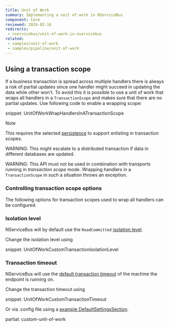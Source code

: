 ```yaml
---
title: Unit of Work
summary: Implementing a unit of work in NServiceBus
component: Core
reviewed: 2024-02-16
redirects:
 - nservicebus/unit-of-work-in-nservicebus
related:
 - samples/unit-of-work
 - samples/pipeline/unit-of-work
---
```



## Using a transaction scope

If a business transaction is spread across multiple handlers there is always a risk of partial updates since one handler might succeed in updating the data while other won't. To avoid this it is possible to use a unit of work that wraps all handlers in a `TransactionScope` and makes sure that there are no partial updates. Use following code to enable a wrapping scope:

snippet: UnitOfWorkWrapHandlersInATransactionScope

> [!NOTE]
> This requires the selected [persistence](/persistence/) to support enlisting in transaction scopes.

WARNING: This might escalate to a distributed transaction if data in different databases are updated.

WARNING: This API must not be used in combination with transports running in *transaction scope* mode. Wrapping handlers in a `TransactionScope` in such a situation throws an exception.


### Controlling transaction scope options

The following options for transaction scopes used to wrap all handlers can be configured.


### Isolation level

NServiceBus will by default use the `ReadCommitted` [isolation level](https://msdn.microsoft.com/en-us/library/system.transactions.isolationlevel).

Change the isolation level using

snippet: UnitOfWorkCustomTransactionIsolationLevel


### Transaction timeout

NServiceBus will use the [default transaction timeout](https://msdn.microsoft.com/en-us/library/system.transactions.transactionmanager.defaulttimeout) of the machine the endpoint is running on.

Change the transaction timeout using

snippet: UnitOfWorkCustomTransactionTimeout

Or via .config file using a [example DefaultSettingsSection](https://msdn.microsoft.com/en-us/library/system.transactions.configuration.defaultsettingssection.aspx#Anchor_5).

partial: custom-unit-of-work
